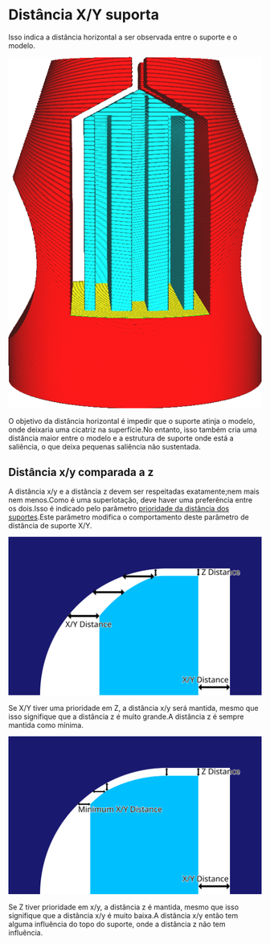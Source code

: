 Distância X/Y suporta
====
Isso indica a distância horizontal a ser observada entre o suporte e o modelo.

![Um espaço horizontal entre o suporte e o modelo](../../../articles/images/support_xy_distance.png)

O objetivo da distância horizontal é impedir que o suporte atinja o modelo, onde deixaria uma cicatriz na superfície.No entanto, isso também cria uma distância maior entre o modelo e a estrutura de suporte onde está a saliência, o que deixa pequenas saliência não sustentada.

Distância x/y comparada a z
----
A distância x/y e a distância z devem ser respeitadas exatamente;nem mais nem menos.Como é uma superlotação, deve haver uma preferência entre os dois.Isso é indicado pelo parâmetro [prioridade da distância dos suportes](support_xy_overrides_z.md).Este parâmetro modifica o comportamento deste parâmetro de distância de suporte X/Y.

![X/y comparado a z](../images/support_xy_overrides_z.svg)

Se X/Y tiver uma prioridade em Z, a distância x/y será mantida, mesmo que isso signifique que a distância z é muito grande.A distância z é sempre mantida como mínima.

![Z Surpasse x/y](../images/support_z_overrides_xy.svg)

Se Z tiver prioridade em x/y, a distância z é mantida, mesmo que isso signifique que a distância x/y é muito baixa.A distância x/y então tem alguma influência do topo do suporte, onde a distância z não tem influência.
